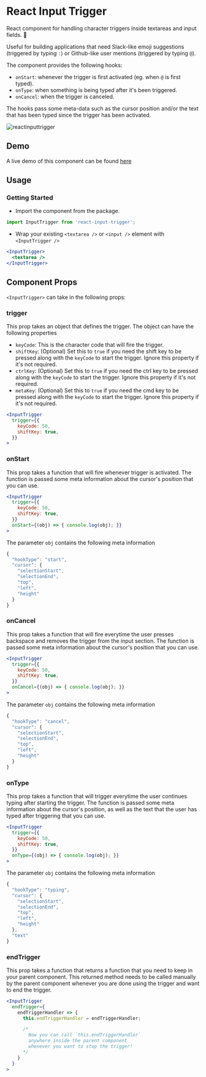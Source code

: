 # React Input Trigger

React component for handling character triggers inside textareas and input fields. 🐼

Useful for building applications that need Slack-like emoji suggestions (triggered by typing `:`) or Github-like user mentions (triggered by typing `@`).

The component provides the following hooks:

* `onStart`: whenever the trigger is first activated (eg. when `@` is first typed).
* `onType`: when something is being typed after it's been triggered.
* `onCancel`: when the trigger is canceled.

The hooks pass some meta-data such as the cursor position and/or the text that has been typed since the trigger has been activated.

![reactinputtrigger](https://user-images.githubusercontent.com/6417910/36937827-0e615e4e-1f3f-11e8-9623-c4141bda3d2e.gif)

## Demo

A live demo of this component can be found [here](https://abinavseelan.com/react-input-trigger)

## Usage

### Getting Started

* Import the component from the package.

```js
import InputTrigger from 'react-input-trigger';
```

* Wrap your existing `<textarea />` or `<input />` element with `<InputTrigger />`

```jsx
<InputTrigger>
  <textarea />
</InputTrigger>
```

## Component Props

`<InputTrigger>` can take in the following props:

### trigger

This prop takes an object that defines the trigger. The object can have the following properties

* `keyCode`: This is the character code that will fire the trigger.
* `shiftKey`: (Optional) Set this to `true` if you need the shift key to be pressed along with the `keyCode` to start the trigger. Ignore this property if it's not required.
* `ctrlKey`: (Optional) Set this to `true` if you need the ctrl key to be pressed along with the `keyCode` to start the trigger. Ignore this property if it's not required.
* `metaKey`: (Optional) Set this to `true` if you need the cmd key to be pressed along with the `keyCode` to start the trigger. Ignore this property if it's not required.

```jsx
<InputTrigger
  trigger={{
    keyCode: 50,
    shiftKey: true,
  }}
>
```

### onStart

This prop takes a function that will fire whenever trigger is activated. The function is passed some meta information about the cursor's position that you can use.

```jsx
<InputTrigger
  trigger={{
    keyCode: 50,
    shiftKey: true,
  }}
  onStart={(obj) => { console.log(obj); }}
>
```

The parameter `obj` contains the following meta information

```js
{
  "hookType": "start",
  "cursor": {
    "selectionStart",
    "selectionEnd",
    "top",
    "left",
    "height"
  }
}
```

### onCancel

This prop takes a function that will fire everytime the user presses backspace and removes the trigger from the input section. The function is passed some meta information about the cursor's position that you can use.

```jsx
<InputTrigger
  trigger={{
    keyCode: 50,
    shiftKey: true,
  }}
  onCancel={(obj) => { console.log(obj); }}
>
```

The parameter `obj` contains the following meta information

```js
{
  "hookType": "cancel",
  "cursor": {
    "selectionStart",
    "selectionEnd",
    "top",
    "left",
    "height"
  }
}
```

### onType

This prop takes a function that will trigger everytime the user continues typing after starting the trigger. The function is passed some meta information about the cursor's position, as well as the text that the user has typed after triggering that you can use.

```jsx
<InputTrigger
  trigger={{
    keyCode: 50,
    shiftKey: true,
  }}
  onType={(obj) => { console.log(obj); }}
>
```

The parameter `obj` contains the following meta information

```js
{
  "hookType": "typing",
  "cursor": {
    "selectionStart",
    "selectionEnd",
    "top",
    "left",
    "height"
  },
  "text"
}
```

### endTrigger

This prop takes a function that returns a function that you need to keep in your parent component. This returned method needs to be called manually by the parent component whenever you are done using the trigger and want to end the trigger.

```jsx
<InputTrigger
  endTrigger={
    endTriggerHandler => {
      this.endTriggerHandler = endTriggerHandler;

      /*
        Now you can call `this.endTriggerHandler`
        anywhere inside the parent component
        whenever you want to stop the trigger!
      */
    }
  }
>
```
